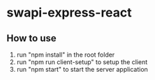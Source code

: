 # swapi-express-react

## How to use

1. run "npm install" in the root folder
2. run "npm run client-setup" to setup the client
3. run "npm start" to start the server application
